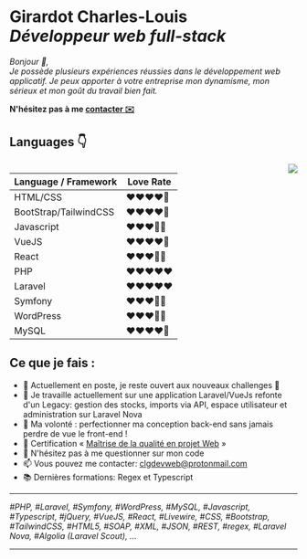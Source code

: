 # Girardot Charles-Louis<br>*Développeur web full-stack*


*Bonjour 👋, <br/>
Je possède plusieurs expériences réussies dans le développement web applicatif. 
Je peux apporter à votre entreprise mon dynamisme, mon sérieux et mon goût du travail bien fait.*<br>

**N'hésitez pas à me [contacter ✉️](mailto:clgdevweb@protonmail.com)**


## Languages :point_down:

<img src="https://www.clg-devweb.fr/img/web_dev_building.svg" align="right">

| Language / Framework | Love Rate |
| ------ | ------ |
| HTML/CSS | :heart::heart::heart::heart:🖤 |
| BootStrap/TailwindCSS | :heart::heart::heart::heart:🖤 |
| Javascript | :heart::heart::heart:🖤🖤 |
| VueJS | :heart::heart::heart::heart:🖤 |
| React | :heart::heart::heart:🖤🖤 |
| PHP | :heart::heart::heart::heart::heart: |
| Laravel | :heart::heart::heart::heart::heart: |
| Symfony | :heart::heart::heart:🖤🖤 |
| WordPress | :heart::heart::heart:🖤🖤 |
| MySQL | :heart::heart::heart::heart:🖤 |


## Ce que je fais :

- :blue_car: Actuellement en poste, je reste ouvert aux nouveaux challenges :rocket:
- :construction: Je travaille actuellement sur une application Laravel/VueJs refonte d'un Legacy: gestion des stocks, imports via API, espace utilisateur et administration sur Laravel Nova
- :green_book: Ma volonté : perfectionner ma conception back-end sans jamais perdre de vue le front-end !
- 😤 Certification « [Maîtrise de la qualité en projet Web](https://directory.opquast.com/fr/certificat/URM9BN/) »
- 💬 N'hésitez pas à me questionner sur mon code
- 📫 Vous pouvez me contacter: clgdevweb@protonmail.com
- 📚 Dernières formations: Regex et Typescript

___

*#PHP, #Laravel, #Symfony, #WordPress, #MySQL, #Javascript, #Typescript, #jQuery, #VueJS, #React, #Livewire, #CSS, #Bootstrap, #TailwindCSS, #HTML5, #SOAP, #XML, #JSON, #REST, #regex, #Laravel Nova, #Algolia (Laravel Scout), ...*
___

